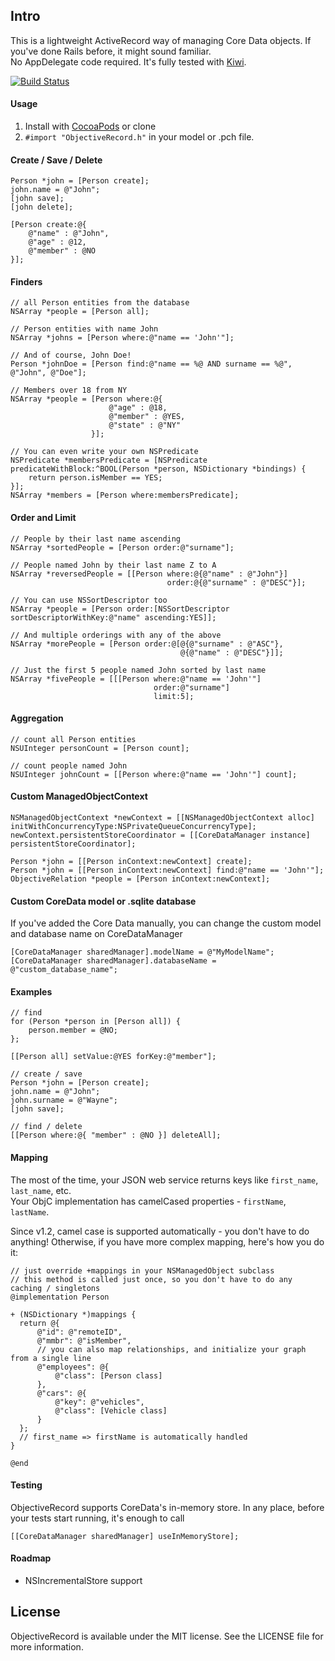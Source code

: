 ## Intro
This is a lightweight ActiveRecord way of managing Core Data objects.
If you've done Rails before, it might sound familiar.<br>
No AppDelegate code required.
It's fully tested with [Kiwi](https://github.com/allending/Kiwi).

[![Build Status](https://travis-ci.org/supermarin/ObjectiveRecord.png?branch=master)](https://travis-ci.org/supermarin/ObjectiveRecord)

#### Usage
1. Install with [CocoaPods](http://cocoapods.org) or clone
2. `#import "ObjectiveRecord.h"` in your model or .pch file.

#### Create / Save / Delete

``` objc
Person *john = [Person create];
john.name = @"John";
[john save];
[john delete];

[Person create:@{ 
    @"name" : @"John",
    @"age" : @12, 
    @"member" : @NO 
}];
```

#### Finders

``` objc
// all Person entities from the database
NSArray *people = [Person all];

// Person entities with name John
NSArray *johns = [Person where:@"name == 'John'"];

// And of course, John Doe!
Person *johnDoe = [Person find:@"name == %@ AND surname == %@", @"John", @"Doe"];

// Members over 18 from NY
NSArray *people = [Person where:@{ 
                      @"age" : @18,
                      @"member" : @YES,
                      @"state" : @"NY"
                  }];

// You can even write your own NSPredicate
NSPredicate *membersPredicate = [NSPredicate  predicateWithBlock:^BOOL(Person *person, NSDictionary *bindings) {
    return person.isMember == YES;
}];
NSArray *members = [Person where:membersPredicate];
```

#### Order and Limit

``` objc
// People by their last name ascending
NSArray *sortedPeople = [Person order:@"surname"];

// People named John by their last name Z to A
NSArray *reversedPeople = [[Person where:@{@"name" : @"John"}]
                                   order:@{@"surname" : @"DESC"}];

// You can use NSSortDescriptor too
NSArray *people = [Person order:[NSSortDescriptor sortDescriptorWithKey:@"name" ascending:YES]];

// And multiple orderings with any of the above
NSArray *morePeople = [Person order:@[@{@"surname" : @"ASC"},
                                      @{@"name" : @"DESC"}]];

// Just the first 5 people named John sorted by last name
NSArray *fivePeople = [[[Person where:@"name == 'John'"]
                                order:@"surname"]
                                limit:5];
```

#### Aggregation

``` objc
// count all Person entities
NSUInteger personCount = [Person count];

// count people named John
NSUInteger johnCount = [[Person where:@"name == 'John'"] count];
```

#### Custom ManagedObjectContext

``` objc
NSManagedObjectContext *newContext = [[NSManagedObjectContext alloc] initWithConcurrencyType:NSPrivateQueueConcurrencyType];
newContext.persistentStoreCoordinator = [[CoreDataManager instance] persistentStoreCoordinator];

Person *john = [[Person inContext:newContext] create];
Person *john = [[Person inContext:newContext] find:@"name == 'John'"];
ObjectiveRelation *people = [Person inContext:newContext];
```

#### Custom CoreData model or .sqlite database
If you've added the Core Data manually, you can change the custom model and database name on CoreDataManager
``` objc
[CoreDataManager sharedManager].modelName = @"MyModelName";
[CoreDataManager sharedManager].databaseName = @"custom_database_name";
```

#### Examples

``` objc
// find
for (Person *person in [Person all]) {
    person.member = @NO;
};

[[Person all] setValue:@YES forKey:@"member"];

// create / save
Person *john = [Person create];
john.name = @"John";
john.surname = @"Wayne";
[john save];

// find / delete
[[Person where:@{ "member" : @NO }] deleteAll];
```
#### Mapping

The most of the time, your JSON web service returns keys like `first_name`, `last_name`, etc. <br/>
Your ObjC implementation has camelCased properties - `firstName`, `lastName`.<br/>

Since v1.2, camel case is supported automatically - you don't have to do anything! Otherwise, if you have more complex mapping, here's how you do it:

``` objc
// just override +mappings in your NSManagedObject subclass
// this method is called just once, so you don't have to do any caching / singletons
@implementation Person

+ (NSDictionary *)mappings {
  return @{ 
      @"id": @"remoteID",
      @"mmbr": @"isMember",
      // you can also map relationships, and initialize your graph from a single line
      @"employees": @{
          @"class": [Person class]
      },
      @"cars": @{
          @"key": @"vehicles",
          @"class": [Vehicle class]
      }
  };
  // first_name => firstName is automatically handled
}

@end
```

#### Testing

ObjectiveRecord supports CoreData's in-memory store. In any place, before your tests start running, it's enough to call
``` objc
[[CoreDataManager sharedManager] useInMemoryStore];
```

#### Roadmap

- NSIncrementalStore support

## License

ObjectiveRecord is available under the MIT license. See the LICENSE file
for more information.
